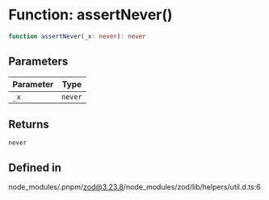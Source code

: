 # Function: assertNever()

```ts
function assertNever(_x: never): never
```

## Parameters

| Parameter | Type |
| ------ | ------ |
| `_x` | `never` |

## Returns

`never`

## Defined in

node\_modules/.pnpm/zod@3.23.8/node\_modules/zod/lib/helpers/util.d.ts:6

